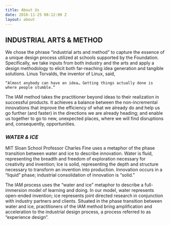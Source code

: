 ```yaml
---
title: About Us
date: 2016-11-25 08:12:00 Z
layout: about
---
```


## **INDUSTRIAL ARTS & METHOD**

We chose the phrase “industrial arts and method” to capture the essence of a unique design process utilized at schools supported by the Foundation. Specifically, we take inputs from both industry and the arts and apply a design methodology to elicit both far-reaching idea generation and tangible solutions. Linus Torvalds, the inventor of Linux, said,

    “Almost anybody can have an idea… Getting things actually done is where people stumble.”

The IAM method takes the practitioner beyond ideas to their realization in successful products. It achieves a balance between the non-incremental innovations that improve the efficiency of what we already do and help us go further (and faster) in the directions we are already heading; and enable us together to go to new, unexpected places, where we will find disruptions and, consequently, opportunities.

### ***WATER & ICE***

MIT Sloan School Professor Charles Fine uses a metaphor of the phase transition between water and ice to describe innovation. Water is fluid, representing the breadth and freedom of exploration necessary for creativity and invention; Ice is solid, representing the depth and structure necessary to transform an invention into production. Innovation occurs in a “liquid” phase; industrial consolidation of innovation is “solid.”

The IAM process uses the “water and ice” metaphor to describe a full-immersion model of learning and doing. In our model, water represents open-ended invention; ice represents joint directed research in conjunction with industry partners and clients. Situated in the phase transition between water and ice, practitioners of the IAM method bring amplification and acceleration to the industrial design process, a process referred to as “experience design”.

